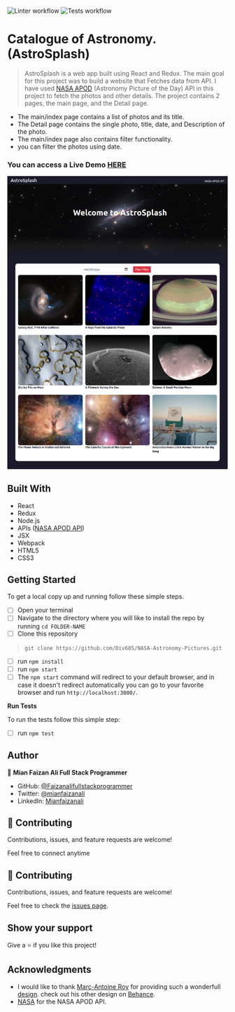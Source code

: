 ![Linter workflow](https://github.com/Div685/NASA-Astronomy-Pictures/actions/workflows/linters.yml/badge.svg)
![Tests workflow](https://github.com/Div685/NASA-Astronomy-Pictures/actions/workflows/tests.yml/badge.svg)
# Catalogue of Astronomy. (AstroSplash)

> AstroSplash is a web app built using React and Redux. The main goal for this project was to build a website that Fetches data from API. I have used [NASA APOD](https://api.nasa.gov/) (Astronomy Picture of the Day) API in this project to fetch the photos and other details. The project contains 2 pages, the main page, and the Detail page.
- The main/index page contains a list of photos and its title.
- The Detail page contains the single photo, title, date, and Description of the photo.
- The main/index page also contains filter functionality.
- you can filter the photos using date.

### You can access a Live Demo [HERE]( https://astro-splash.web.app)

![Screenshot](./screencapture.png)

## Built With

- React
- Redux
- Node.js
- APIs ([NASA APOD API](https://api.nasa.gov/))
- JSX
- Webpack
- HTML5
- CSS3


## Getting Started

To get a local copy up and running follow these simple steps.

- [ ] Open your terminal
- [ ]  Navigate to the directory where you will like to install the repo by running `cd FOLDER-NAME` 
- [ ] Clone this repository
 > `git clone https://github.com/Div685/NASA-Astronomy-Pictures.git`
- [ ] run `npm install`
- [ ] run `npm start`
- [ ] The `npm start` command will redirect to your default browser, and in case it doesn't redirect automatically you can go to your favorite browser and run `http://localhost:3000/`.

**Run Tests**

To run the tests follow this simple step:

- [ ] run `npm test` 


## Author

👤 **Mian Faizan Ali Full Stack Programmer**

- GitHub: [@Faizanalifullstackprogrammer](https://github.com/Faizanalifullstackprogrammer)
- Twitter: [@mianfaizanali](https://twitter.com/mianfaizanali)
- LinkedIn: [Mianfaizanali](https://pk.linkedin.com/in/mianfaizanali)


## 🤝 Contributing

Contributions, issues, and feature requests are welcome!

Feel free to connect anytime




## 🤝 Contributing

Contributions, issues, and feature requests are welcome!

Feel free to check the [issues page](https://github.com/Div685/NASA-Astronomy-Pictures/issues).


## Show your support

Give a ⭐️ if you like this project!

## Acknowledgments

- I would like to thank [Marc-Antoine Roy](https://www.behance.net/enfantroy) for providing such a wonderfull [design](https://www.behance.net/gallery/11351281/NomNom). check out his other design on [Behance](https://www.behance.net/enfantroy).
- [NASA](https://api.nasa.gov/) for the NASA APOD API.
